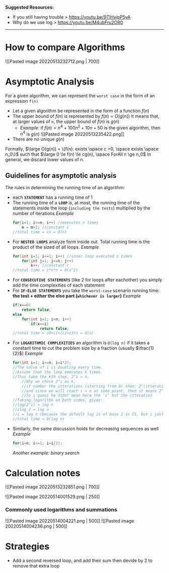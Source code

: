 **Suggested Resources:**
- If you still having trouble > https://youtu.be/9TlHvipP5yA
- Why do we use log > https://youtu.be/M4ubFru2O80
--- 
# How to compare Algorithms
![[Pasted image 20220513232712.png | 700]]

# Asymptotic Analysis
For a given algorithm, we can represent the `worst case` in the form of an expression `f(n)`

- Let a given algorithm be represented in the form of a function $f(n)$
- The upper bound of $f(n)$ is represented by $f(n)=O(g(n))$
	It means that, at larger values of `n`, the upper bound of $f(n)$ is $g(n)$
	- *Example:* if $f(n)=n^4+100n^2+10n+50$ is the given algorithm, then $n^4$ is $g(n)$
	  ![[Pasted image 20220513235422.png]]
- There are no unique $g(n)$

Formally, $\large O(g(n)) = \{f(n): exists \space c >0, \space exists \space n_0\}$ such that $\large 0 \le f(n) \le cg(n), \space ForAll n \ge n_0$
In general, we discard lower values of n.

## Guidelines for asymptotic analysis
The rules in determining the running time of an algorithm:
- each **`STATEMENT`** has a running time of 1
- The running time of a **`LOOP`** is, at most, the running time of the statements inside the loop (`including the tests`) multiplied by the number of iterations
  *Example*
	```c
	for(i=1; i<=n; i++) //executes n times
		m = m+2; //constant c
	//total time = cn = O(n)
	```
- For **`NESTED LOOPS`** analyze form inside out. Total running time is the product of the sized of all loops.
	*Example*
	```c
	for(int i=1; i<=1; i++) //inner loop executed n times
		for(int j=1; j<=n; j++)
			k++; //constant c
	//total time = c*n*n = O(n^2)
	```
- For **`CONSECUTIVE STATEMENTS`** (like 2 for loops after eachother) you simply add the time complexities of each statement	
- For **`IF-ELSE STATEMENTS`** you take the `worst-case` scenario running time: **the test + either the else part (`whichever is larger`)**
  *Example*
	```c
	if(x==0)
		return false;
	else
		for(int i=1; i<n; i++)
			if(x==i)
				return false;
	//total time = c0+c1+(c2+c3)n = O(n)
	```
- For **`LOGARITHMIC COMPLEXITIES`** an algorithm is `O(log n)` if it takes a constant time to cut the problem size by a fraction (usually $\frac{1}{2}$)
	*Example*
	```c
	for(int i=1; i<=n; i=i*2);
	//The value of i is doubling every time.
	//Assume that the loop executes k times. 
	//Thus take the kth step, 2^i = n.
		//Why we chose 2^i as k:
		//if number the itterations (starting from 0) then: 2^(itteration) = i
		//and since we will reach i > n at some point, then it means 2^(itteration where i > n)
		//So i guess he didnt mean here the 'i' but the itteration
	//Taking logarithm on both sides, gives:
	//log(2^i) = log n
	//ilog 2 = log n
	//i = log n (because the default log is of base 2 in CS, but i just found out that if we multiply by 3 we use log_3, it makes sense)
	//total time = O(log n)
	```
- Similarly, the same discussion holds for decreasing sequences as well
	*Example*
	```c
	for(i=n; i<=1; i=i/2);
	```
	*Another example: binary search*

# Calculation notes
![[Pasted image 20220513232851.png | 700]]

![[Pasted image 20220514001529.png | 250]]

### Commonly used logarithms and summations
![[Pasted image 20220514004221.png | 500]]
![[Pasted image 20220514004236.png | 500]]

# Strategies
- Add a second reversed loop, and add their sum then devide by 2 to remove that extra loop